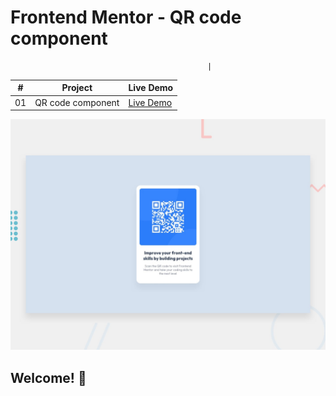 # Frontend Mentor - QR code component

                                                |
|  #  | Project                                                                                                    | Live Demo                                                   |
| :-: | ---------------------------------------------------------------------------------------------------------- | -----------------------------------------------
| 01  |       QR code component      | [Live Demo]()  |


![Design preview for the QR code component coding challenge](./design/desktop-preview.jpg)

## Welcome! 👋
